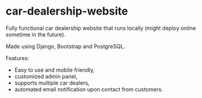# car-dealership-website
Fully functional car dealership website that runs locally (might deploy online sometime in the future).

Made using Django, Bootstrap and PostgreSQL.

Features:
- Easy to use and mobile friendly,
- customized admin panel,
- supports multiple car dealers,
- automated email notification upon contact from customers.

